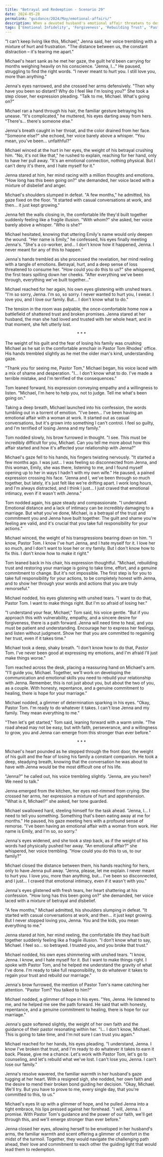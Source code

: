 ```yaml
---
title: "Betrayal and Redemption - Scenario 29"
date: 2024-05-28
permalink: "guidance/2024/May/emotional-affairs/"
description: When a devoted husband's emotional affair threatens to destroy his marriage, he seeks guidance from Pastor Tom Rhodes to help him and his wife navigate the painful betrayal and find a path to redemption and healing.
tags: ['Emotional Infidelity', 'Forgiveness', 'Rebuilding Trust', 'Pastoral Counseling', 'Spiritual Growth']
---
```

"I can't keep living like this, Michael," Jenna said, her voice trembling with a mixture of hurt and frustration. "The distance between us, the constant distraction – it's tearing me apart."

Michael's heart sank as he met her gaze, the guilt he'd been carrying for months weighing heavily on his conscience. "Jenna, I..." He paused, struggling to find the right words. "I never meant to hurt you. I still love you, more than anything."

Jenna's eyes narrowed, and she crossed her arms defensively. "Then why have you been so distant? Why do I feel like I'm losing you?" She took a step closer, her expression pleading. "Talk to me, Michael. What's going on?"

Michael ran a hand through his hair, the familiar gesture betraying his unease. "It's complicated," he muttered, his eyes darting away from hers. "There's... there's someone else."

Jenna's breath caught in her throat, and the color drained from her face. "Someone else?" she echoed, her voice barely above a whisper. "You mean, you've been... unfaithful?"

Michael winced at the hurt in her eyes, the weight of his betrayal crushing him. "No, it's not like that," he rushed to explain, reaching for her hand, only to have her pull away. "It's an emotional connection, nothing physical. But I can't deny it's there, and I hate myself for it."

Jenna stared at him, her mind racing with a million thoughts and emotions. "How long has this been going on?" she demanded, her voice laced with a mixture of disbelief and anger.

Michael's shoulders slumped in defeat. "A few months," he admitted, his gaze fixed on the floor. "It started with casual conversations at work, and then... it just kept growing."

Jenna felt the walls closing in, the comfortable life they'd built together suddenly feeling like a fragile illusion. "With whom?" she asked, her voice barely above a whisper. "Who is she?"

Michael hesitated, knowing that uttering Emily's name would only deepen the wound. "Her name is Emily," he confessed, his eyes finally meeting Jenna's. "She's a co-worker, and... I don't know how it happened, Jenna. I never meant for any of this to happen."

Jenna's hands trembled as she processed the revelation, her mind reeling with a tangle of emotions. Betrayal, hurt, and a deep sense of loss threatened to consume her. "How could you do this to us?" she whispered, the first tears spilling down her cheeks. "After everything we've been through, everything we've built together..."

Michael reached for her again, his own eyes glistening with unshed tears. "I'm so sorry, Jenna. I'm so, so sorry. I never wanted to hurt you, I swear. I love you, and I love our family. But... I don't know what to do."

The tension in the room was palpable, the once-comfortable home now a battlefield of shattered trust and broken promises. Jenna stared at her husband, the man she had loved and trusted with her whole heart, and in that moment, she felt utterly lost.

<center>* * *</center>

The weight of his guilt and the fear of losing his family was crushing Michael as he sat in the comfortable armchair in Pastor Tom Rhodes' office. His hands trembled slightly as he met the older man's kind, understanding gaze.

"Thank you for seeing me, Pastor Tom," Michael began, his voice laced with a mix of shame and desperation. "I... I don't know what to do. I've made a terrible mistake, and I'm terrified of the consequences."

Tom leaned forward, his expression conveying empathy and a willingness to listen. "Michael, I'm here to help you, not to judge. Tell me what's been going on."

Taking a deep breath, Michael launched into his confession, the words tumbling out in a torrent of emotion. "I've been... I've been having an emotional affair with a woman at work. It started out as casual conversations, but it's grown into something I can't control. I feel so guilty, and I'm terrified of losing Jenna and my family."

Tom nodded slowly, his brow furrowed in thought. "I see. This must be incredibly difficult for you, Michael. Can you tell me more about how this affair started and how it's affected your relationship with Jenna?"

Michael's gaze fell to his hands, his fingers twisting nervously. "It started a few months ago. I was just... I was feeling so disconnected from Jenna, and this woman, Emily, she was there, listening to me, and I found myself opening up to her in ways I hadn't with my own wife." He paused, a pained expression crossing his face. "Jenna and I, we've been through so much together, but lately, it's just felt like we're drifting apart. I work long hours, and I'm always distracted, and I think I just... I just craved that emotional intimacy, even if it wasn't with Jenna."

Tom nodded again, his gaze steady and compassionate. "I understand. Emotional distance and a lack of intimacy can be incredibly damaging to a marriage. But what you've done, Michael, is a betrayal of the trust and commitment you and Jenna have built together. The guilt and shame you're feeling are valid, and it's crucial that you take full responsibility for your actions."

Michael winced, the weight of his transgressions bearing down on him. "I know, Pastor Tom. I know I've hurt Jenna, and I hate myself for it. I love her so much, and I don't want to lose her or my family. But I don't know how to fix this. I don't know how to make it right."

Tom leaned back in his chair, his expression thoughtful. "Michael, rebuilding trust and restoring your marriage is going to take time, effort, and a genuine commitment to change. But it's not impossible. The first step is for you to take full responsibility for your actions, to be completely honest with Jenna, and to show her through your words and actions that you are truly remorseful."

Michael nodded, his eyes glistening with unshed tears. "I want to do that, Pastor Tom. I want to make things right. But I'm so afraid of losing her."

"I understand your fear, Michael," Tom said, his voice gentle. "But if you approach this with vulnerability, empathy, and a sincere desire for forgiveness, there is a path forward. Jenna will need time to heal, and you must be patient and understanding. Encourage her to express her feelings, and listen without judgment. Show her that you are committed to regaining her trust, even if it takes time."

Michael took a deep, shaky breath. "I don't know how to do that, Pastor Tom. I've never been good at expressing my emotions, and I'm afraid I'll just make things worse."

Tom reached across the desk, placing a reassuring hand on Michael's arm. "I'll guide you, Michael. Together, we'll work on developing the communication and emotional skills you need to rebuild your relationship with Jenna. Remember, this is not just about you, but about the two of you, as a couple. With honesty, repentance, and a genuine commitment to healing, there is hope for your marriage."

Michael nodded, a glimmer of determination sparking in his eyes. "Okay, Pastor Tom. I'm ready to do whatever it takes. I can't lose Jenna and my family. They mean everything to me."

"Then let's get started," Tom said, leaning forward with a warm smile. "The road ahead may not be easy, but with faith, perseverance, and a willingness to grow, you and Jenna can emerge from this stronger than ever before."

<center>* * *</center>

Michael's heart pounded as he stepped through the front door, the weight of his guilt and the fear of losing his family a constant companion. He took a deep, steadying breath, knowing that the conversation he was about to have with Jenna would be the most difficult one of his life.

"Jenna?" he called out, his voice trembling slightly. "Jenna, are you here? We need to talk."

Jenna emerged from the kitchen, her eyes red-rimmed from crying. She crossed her arms, her expression a mixture of hurt and apprehension. "What is it, Michael?" she asked, her tone guarded.

Michael swallowed hard, steeling himself for the task ahead. "Jenna, I... I need to tell you something. Something that's been eating away at me for months." He paused, his gaze meeting hers with a profound sense of remorse. "I've been having an emotional affair with a woman from work. Her name is Emily, and I'm so, _so_ sorry."

Jenna's eyes widened, and she took a step back, as if the weight of his words had physically pushed her away. "An emotional affair?" she whispered, her voice trembling. "How could you do this to us, to our family?"

Michael closed the distance between them, his hands reaching for hers, only to have Jenna pull away. "Jenna, please, let me explain. I never meant to hurt you. I love you, more than anything, but... I've been so disconnected, and I just... I craved that emotional intimacy, even if it wasn't with you."

Jenna's eyes glistened with fresh tears, her heart shattering at his confession. "How long has this been going on?" she demanded, her voice laced with a mixture of betrayal and disbelief.

"A few months," Michael admitted, his shoulders slumping in defeat. "It started with casual conversations at work, and then... it just kept growing. But I never stopped loving you, Jenna. You and the kids, you mean everything to me."

Jenna stared at him, her mind reeling, the comfortable life they had built together suddenly feeling like a fragile illusion. "I don't know what to say, Michael. I feel so... so betrayed. I trusted you, and you broke that trust."

Michael nodded, his own eyes shimmering with unshed tears. "I know, Jenna. I know, and I hate myself for it. But I want to make things right. I spoke with Pastor Tom, and he helped me understand the gravity of what I've done. I'm ready to take full responsibility, to do whatever it takes to regain your trust and rebuild our marriage."

Jenna's brow furrowed, the mention of Pastor Tom's name catching her attention. "Pastor Tom? You talked to him?"

Michael nodded, a glimmer of hope in his eyes. "Yes, Jenna. He listened to me, and he helped me see the path forward. He said that with honesty, repentance, and a genuine commitment to healing, there is hope for our marriage."

Jenna's gaze softened slightly, the weight of her own faith and the guidance of their pastor resonating within her. "I... I don't know, Michael. This is going to take time, and I'm not sure I can trust you again."

Michael reached for her hands, his eyes pleading. "I understand, Jenna. I know I've broken that trust, and I'm ready to do whatever it takes to earn it back. Please, give me a chance. Let's work with Pastor Tom, let's go to counseling, and let's rebuild what we've lost. I can't lose you, Jenna. I can't lose our family."

Jenna's resolve wavered, the familiar warmth in her husband's gaze tugging at her heart. With a resigned sigh, she nodded, her own faith and the desire to mend their broken bond guiding her decision. "Okay, Michael. We'll try. But you have to prove to me, every single day, that you're committed to this, to us."

Michael's eyes lit up with a glimmer of hope, and he pulled Jenna into a tight embrace, his lips pressed against her forehead. "I will, Jenna. I promise. With Pastor Tom's guidance and the power of our faith, we'll get through this, and we'll emerge stronger than ever before."

Jenna closed her eyes, allowing herself to be enveloped in her husband's arms, the familiar warmth and scent offering a glimmer of comfort in the midst of the turmoil. Together, they would navigate the challenging path ahead, their love and commitment to each other the guiding light that would lead them to redemption.

